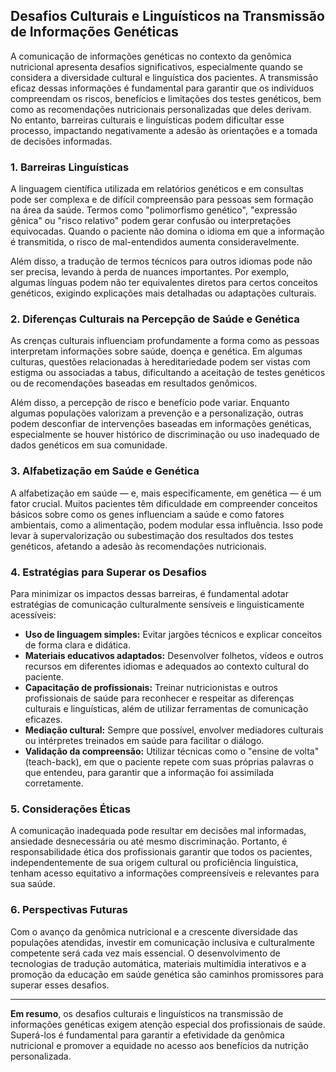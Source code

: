 
## Desafios Culturais e Linguísticos na Transmissão de Informações Genéticas

A comunicação de informações genéticas no contexto da genômica nutricional apresenta desafios significativos, especialmente quando se considera a diversidade cultural e linguística dos pacientes. A transmissão eficaz dessas informações é fundamental para garantir que os indivíduos compreendam os riscos, benefícios e limitações dos testes genéticos, bem como as recomendações nutricionais personalizadas que deles derivam. No entanto, barreiras culturais e linguísticas podem dificultar esse processo, impactando negativamente a adesão às orientações e a tomada de decisões informadas.

### 1. Barreiras Linguísticas

A linguagem científica utilizada em relatórios genéticos e em consultas pode ser complexa e de difícil compreensão para pessoas sem formação na área da saúde. Termos como "polimorfismo genético", "expressão gênica" ou "risco relativo" podem gerar confusão ou interpretações equivocadas. Quando o paciente não domina o idioma em que a informação é transmitida, o risco de mal-entendidos aumenta consideravelmente.

Além disso, a tradução de termos técnicos para outros idiomas pode não ser precisa, levando à perda de nuances importantes. Por exemplo, algumas línguas podem não ter equivalentes diretos para certos conceitos genéticos, exigindo explicações mais detalhadas ou adaptações culturais.

### 2. Diferenças Culturais na Percepção de Saúde e Genética

As crenças culturais influenciam profundamente a forma como as pessoas interpretam informações sobre saúde, doença e genética. Em algumas culturas, questões relacionadas à hereditariedade podem ser vistas com estigma ou associadas a tabus, dificultando a aceitação de testes genéticos ou de recomendações baseadas em resultados genômicos.

Além disso, a percepção de risco e benefício pode variar. Enquanto algumas populações valorizam a prevenção e a personalização, outras podem desconfiar de intervenções baseadas em informações genéticas, especialmente se houver histórico de discriminação ou uso inadequado de dados genéticos em sua comunidade.

### 3. Alfabetização em Saúde e Genética

A alfabetização em saúde — e, mais especificamente, em genética — é um fator crucial. Muitos pacientes têm dificuldade em compreender conceitos básicos sobre como os genes influenciam a saúde e como fatores ambientais, como a alimentação, podem modular essa influência. Isso pode levar à supervalorização ou subestimação dos resultados dos testes genéticos, afetando a adesão às recomendações nutricionais.

### 4. Estratégias para Superar os Desafios

Para minimizar os impactos dessas barreiras, é fundamental adotar estratégias de comunicação culturalmente sensíveis e linguisticamente acessíveis:

- **Uso de linguagem simples:** Evitar jargões técnicos e explicar conceitos de forma clara e didática.
- **Materiais educativos adaptados:** Desenvolver folhetos, vídeos e outros recursos em diferentes idiomas e adequados ao contexto cultural do paciente.
- **Capacitação de profissionais:** Treinar nutricionistas e outros profissionais de saúde para reconhecer e respeitar as diferenças culturais e linguísticas, além de utilizar ferramentas de comunicação eficazes.
- **Mediação cultural:** Sempre que possível, envolver mediadores culturais ou intérpretes treinados em saúde para facilitar o diálogo.
- **Validação da compreensão:** Utilizar técnicas como o "ensine de volta" (teach-back), em que o paciente repete com suas próprias palavras o que entendeu, para garantir que a informação foi assimilada corretamente.

### 5. Considerações Éticas

A comunicação inadequada pode resultar em decisões mal informadas, ansiedade desnecessária ou até mesmo discriminação. Portanto, é responsabilidade ética dos profissionais garantir que todos os pacientes, independentemente de sua origem cultural ou proficiência linguística, tenham acesso equitativo a informações compreensíveis e relevantes para sua saúde.

### 6. Perspectivas Futuras

Com o avanço da genômica nutricional e a crescente diversidade das populações atendidas, investir em comunicação inclusiva e culturalmente competente será cada vez mais essencial. O desenvolvimento de tecnologias de tradução automática, materiais multimídia interativos e a promoção da educação em saúde genética são caminhos promissores para superar esses desafios.

---

**Em resumo**, os desafios culturais e linguísticos na transmissão de informações genéticas exigem atenção especial dos profissionais de saúde. Superá-los é fundamental para garantir a efetividade da genômica nutricional e promover a equidade no acesso aos benefícios da nutrição personalizada.
```
